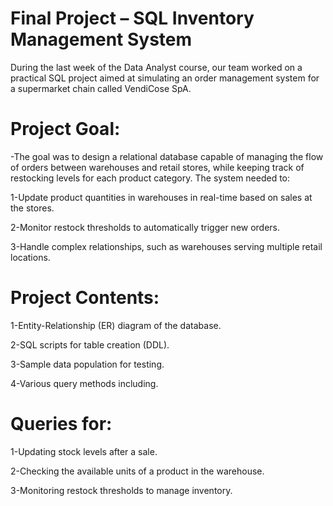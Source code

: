 # Final Project – SQL Inventory Management System
During the last week of the Data Analyst course, our team worked on a practical SQL project aimed at simulating an order management system for a supermarket chain called VendiCose SpA.

# Project Goal:

-The goal was to design a relational database capable of managing the flow of orders between warehouses and retail stores, while keeping track of restocking levels for each product category.
The system needed to:

1-Update product quantities in warehouses in real-time based on sales at the stores.

2-Monitor restock thresholds to automatically trigger new orders.

3-Handle complex relationships, such as warehouses serving multiple retail locations.

# Project Contents:

1-Entity-Relationship (ER) diagram of the database.

2-SQL scripts for table creation (DDL).

3-Sample data population for testing.

4-Various query methods including.

# Queries for:
1-Updating stock levels after a sale.

2-Checking the available units of a product in the warehouse.

3-Monitoring restock thresholds to manage inventory.
